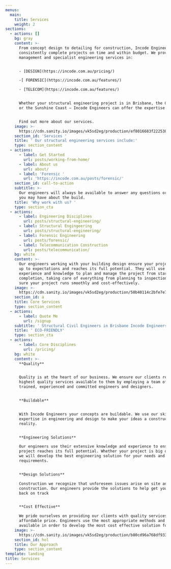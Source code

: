 ```yaml
---
menus:
  main:
    title: Services
    weight: 2
sections:
  - actions: []
    bg: gray
    content: >-
      From concept design to detailing for construction, Incode Engineers
      consistently complete projects on time and within budget. We provide
      management and specialist engineering services in:


      - [DESIGN](https://incode.com.au/pricing/)

      -[ FORENSIC](https://incode.com.au/features/)

      - [TELECOM](https://incode.com.au/features/)


      Whether your structural engineering project is in Brisbane, the Gold Coast
      or the Sunshine Coast – Incode Engineers can offer the expertise you need.


      Find out more about our services.
    image: >-
      https://cdn.sanity.io/images/vk5sd2eg/production/ef8016683f222538397e692b79f94b1035842951-500x500.gif
    section_id: 'Services '
    title: ' Our structural engineering services include:'
    type: section_content
  - actions:
      - label: Get Started
        url: posts/working-from-home/
      - label: About us
        url: about/
      - label: 'Forensic '
        url: 'https://incode.com.au/posts/forensic/'
    section_id: call-to-action
    subtitle: >-
      Our engineers will always be available to answer any questions or queries
      you may have about the build. 
    title: 'Why work with us? '
    type: section_cta
  - actions:
      - label: Engineering Disciplines
        url: posts/structural-engineering/
      - label: Structural Engingeering
        url: posts/structural-engineering/
      - label: Forensic Engineering
        url: posts/forensic/
      - label: Telecommunication Construction
        url: posts/telecommunication/
    bg: white
    content: >-
      Our engineers working with your building design ensure your project lives
      up to expectations and reaches its full potential. They will use their
      experience and knowledge to plan and manage the project from start to
      completion, taking care of everything from planning to inspections, making
      sure your project runs smoothly and cost-effectively.
    image: >-
      https://cdn.sanity.io/images/vk5sd2eg/production/50b40114c2bfe7e7795501a8a48938b0ae7b111c-800x600.gif
    section_id: a
    title: Core Services
    type: section_content
  - actions:
      - label: Quote Me
        url: /signup
    subtitle: ' Structural Civil Engineers in Brisbane Incode Engineers'
    title: ' ECO-FRIENDLY'
    type: section_cta
  - actions:
      - label: Core Disciplines
        url: /pricing/
    bg: white
    content: >-
      **Quality**


      Quality is at the heart of our business. We ensure our clients receive the
      highest quality services available to them by employing a team of highly
      trained, experienced and committed engineers and designers.


      **Buildable**


      With Incode Engineers your concepts are buildable. We use our skills and
      expertise in engineering and design to make your ideas a construction
      reality.


      **Engineering Solutions**

      Our engineers use their extensive knowledge and experience to ensure your
      project reaches its full potential. Whether your project is big or small,
      we will develop the best engineering solution for your needs and
      requirements.


      **Design Solutions**

      Construction we recognize that unforeseen issues arise on site and during
      construction. Our engineers provide the solutions to help get your project
      back on track 


      **Cost Effective**

      We pride ourselves on providing our clients with quality services at an
      affordable price. Engineers use the most appropriate methods and materials
      available in order to develop the most cost effective solution for you.
    image: >-
      https://cdn.sanity.io/images/vk5sd2eg/production/b80cd96a768df933b0daff54d6aa1b52f6b9ffde-800x600.gif
    section_id: hol
    title: Our Approach
    type: section_content
template: landing
title: Services
---
```

